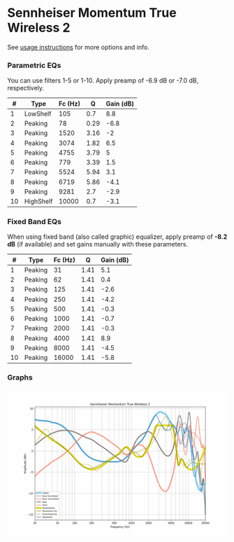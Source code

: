 # Sennheiser Momentum True Wireless 2
See [usage instructions](https://github.com/jaakkopasanen/AutoEq#usage) for more options and info.

### Parametric EQs
You can use filters 1-5 or 1-10. Apply preamp of -6.9 dB or -7.0 dB, respectively.

|   # | Type      |   Fc (Hz) |    Q |   Gain (dB) |
|-----|-----------|-----------|------|-------------|
|   1 | LowShelf  |       105 | 0.7  |         8.8 |
|   2 | Peaking   |        78 | 0.29 |        -6.8 |
|   3 | Peaking   |      1520 | 3.16 |        -2   |
|   4 | Peaking   |      3074 | 1.82 |         6.5 |
|   5 | Peaking   |      4755 | 3.79 |         5   |
|   6 | Peaking   |       779 | 3.39 |         1.5 |
|   7 | Peaking   |      5524 | 5.94 |         3.1 |
|   8 | Peaking   |      6719 | 5.86 |        -4.1 |
|   9 | Peaking   |      9281 | 2.7  |        -2.9 |
|  10 | HighShelf |     10000 | 0.7  |        -3.1 |

### Fixed Band EQs
When using fixed band (also called graphic) equalizer, apply preamp of **-8.2 dB** (if available) and set gains manually with these parameters.

|   # | Type    |   Fc (Hz) |    Q |   Gain (dB) |
|-----|---------|-----------|------|-------------|
|   1 | Peaking |        31 | 1.41 |         5.1 |
|   2 | Peaking |        62 | 1.41 |         0.4 |
|   3 | Peaking |       125 | 1.41 |        -2.6 |
|   4 | Peaking |       250 | 1.41 |        -4.2 |
|   5 | Peaking |       500 | 1.41 |        -0.3 |
|   6 | Peaking |      1000 | 1.41 |        -0.7 |
|   7 | Peaking |      2000 | 1.41 |        -0.3 |
|   8 | Peaking |      4000 | 1.41 |         8.9 |
|   9 | Peaking |      8000 | 1.41 |        -4.5 |
|  10 | Peaking |     16000 | 1.41 |        -5.8 |

### Graphs
![](./Sennheiser%20Momentum%20True%20Wireless%202.png)

